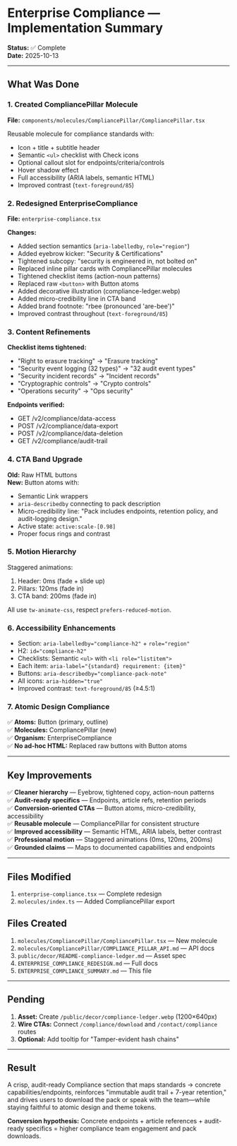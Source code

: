 # Enterprise Compliance — Implementation Summary

**Status:** ✅ Complete  
**Date:** 2025-10-13

---

## What Was Done

### 1. Created CompliancePillar Molecule

**File:** `components/molecules/CompliancePillar/CompliancePillar.tsx`

Reusable molecule for compliance standards with:
- Icon + title + subtitle header
- Semantic `<ul>` checklist with Check icons
- Optional callout slot for endpoints/criteria/controls
- Hover shadow effect
- Full accessibility (ARIA labels, semantic HTML)
- Improved contrast (`text-foreground/85`)

### 2. Redesigned EnterpriseCompliance

**File:** `enterprise-compliance.tsx`

**Changes:**
- Added section semantics (`aria-labelledby`, `role="region"`)
- Added eyebrow kicker: "Security & Certifications"
- Tightened subcopy: "security is engineered in, not bolted on"
- Replaced inline pillar cards with CompliancePillar molecules
- Tightened checklist items (action-noun patterns)
- Replaced raw `<button>` with Button atoms
- Added decorative illustration (compliance-ledger.webp)
- Added micro-credibility line in CTA band
- Added brand footnote: "rbee (pronounced 'are-bee')"
- Improved contrast throughout (`text-foreground/85`)

### 3. Content Refinements

**Checklist items tightened:**
- "Right to erasure tracking" → "Erasure tracking"
- "Security event logging (32 types)" → "32 audit event types"
- "Security incident records" → "Incident records"
- "Cryptographic controls" → "Crypto controls"
- "Operations security" → "Ops security"

**Endpoints verified:**
- GET /v2/compliance/data-access
- POST /v2/compliance/data-export
- POST /v2/compliance/data-deletion
- GET /v2/compliance/audit-trail

### 4. CTA Band Upgrade

**Old:** Raw HTML buttons  
**New:** Button atoms with:
- Semantic Link wrappers
- `aria-describedby` connecting to pack description
- Micro-credibility line: "Pack includes endpoints, retention policy, and audit-logging design."
- Active state: `active:scale-[0.98]`
- Proper focus rings and contrast

### 5. Motion Hierarchy

Staggered animations:
1. Header: 0ms (fade + slide up)
2. Pillars: 120ms (fade in)
3. CTA band: 200ms (fade in)

All use `tw-animate-css`, respect `prefers-reduced-motion`.

### 6. Accessibility Enhancements

- Section: `aria-labelledby="compliance-h2"` + `role="region"`
- H2: `id="compliance-h2"`
- Checklists: Semantic `<ul>` with `<li role="listitem">`
- Each item: `aria-label="{standard} requirement: {item}"`
- Buttons: `aria-describedby="compliance-pack-note"`
- All icons: `aria-hidden="true"`
- Improved contrast: `text-foreground/85` (≥4.5:1)

### 7. Atomic Design Compliance

✅ **Atoms:** Button (primary, outline)  
✅ **Molecules:** CompliancePillar (new)  
✅ **Organism:** EnterpriseCompliance  
✅ **No ad-hoc HTML:** Replaced raw buttons with Button atoms

---

## Key Improvements

✅ **Cleaner hierarchy** — Eyebrow, tightened copy, action-noun patterns  
✅ **Audit-ready specifics** — Endpoints, article refs, retention periods  
✅ **Conversion-oriented CTAs** — Button atoms, micro-credibility, accessibility  
✅ **Reusable molecule** — CompliancePillar for consistent structure  
✅ **Improved accessibility** — Semantic HTML, ARIA labels, better contrast  
✅ **Professional motion** — Staggered animations (0ms, 120ms, 200ms)  
✅ **Grounded claims** — Maps to documented capabilities and endpoints  

---

## Files Modified

1. `enterprise-compliance.tsx` — Complete redesign
2. `molecules/index.ts` — Added CompliancePillar export

## Files Created

1. `molecules/CompliancePillar/CompliancePillar.tsx` — New molecule
2. `molecules/CompliancePillar/COMPLIANCE_PILLAR_API.md` — API docs
3. `public/decor/README-compliance-ledger.md` — Asset spec
4. `ENTERPRISE_COMPLIANCE_REDESIGN.md` — Full docs
5. `ENTERPRISE_COMPLIANCE_SUMMARY.md` — This file

---

## Pending

1. **Asset:** Create `/public/decor/compliance-ledger.webp` (1200×640px)
2. **Wire CTAs:** Connect `/compliance/download` and `/contact/compliance` routes
3. **Optional:** Add tooltip for "Tamper-evident hash chains"

---

## Result

A crisp, audit-ready Compliance section that maps standards → concrete capabilities/endpoints, reinforces "immutable audit trail + 7-year retention," and drives users to download the pack or speak with the team—while staying faithful to atomic design and theme tokens.

**Conversion hypothesis:** Concrete endpoints + article references + audit-ready specifics = higher compliance team engagement and pack downloads.
